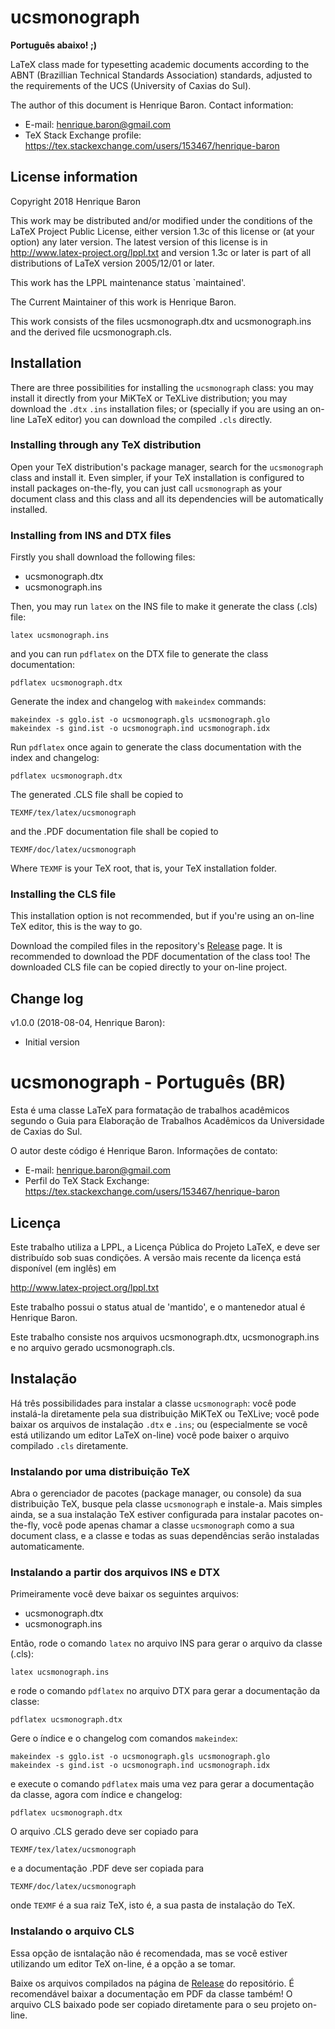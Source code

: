 # ucsmonograph

**Português abaixo! ;)**

LaTeX class made for typesetting academic documents according to the ABNT (Brazillian Technical Standards Association) standards, adjusted to the requirements of the UCS (University of Caxias do Sul).

The author of this document is Henrique Baron.
Contact information:
* E-mail: henrique.baron@gmail.com
* TeX Stack Exchange profile: https://tex.stackexchange.com/users/153467/henrique-baron

## License information
Copyright 2018 Henrique Baron

This work may be distributed and/or modified under the
conditions of the LaTeX Project Public License, either version 1.3c
of this license or (at your option) any later version.
The latest version of this license is in
  http://www.latex-project.org/lppl.txt
and version 1.3c or later is part of all distributions of LaTeX
version 2005/12/01 or later.

This work has the LPPL maintenance status `maintained'.

The Current Maintainer of this work is Henrique Baron.

This work consists of the files ucsmonograph.dtx and ucsmonograph.ins
and the derived file ucsmonograph.cls.

## Installation
There are three possibilities for installing the `ucsmonograph` class:
you may install it directly from your MiKTeX or TeXLive distribution;
you may download the `.dtx` `.ins` installation files;
or (specially if you are using an on-line LaTeX editor) you can download the compiled `.cls` directly.

### Installing through any TeX distribution
Open your TeX distribution's package manager, search for the `ucsmonograph` class and install it.
Even simpler, if your TeX installation is configured to install packages on-the-fly, you can just call `ucsmonograph` as your document class and this class and all its dependencies will be automatically installed.

### Installing from INS and DTX files
Firstly you shall download the following files:
* ucsmonograph.dtx
* ucsmonograph.ins

Then, you may run `latex` on the INS file to make it generate the class (.cls) file:

    latex ucsmonograph.ins
    
and you can run `pdflatex` on the DTX file to generate the class documentation:

    pdflatex ucsmonograph.dtx
    
Generate the index and changelog with `makeindex` commands:

    makeindex -s gglo.ist -o ucsmonograph.gls ucsmonograph.glo
    makeindex -s gind.ist -o ucsmonograph.ind ucsmonograph.idx
    
Run `pdflatex` once again to generate the class documentation with the index and changelog:

    pdflatex ucsmonograph.dtx

The generated .CLS file shall be copied to

    TEXMF/tex/latex/ucsmonograph
    
and the .PDF documentation file shall be copied to

    TEXMF/doc/latex/ucsmonograph
    
Where `TEXMF` is your TeX root, that is, your TeX installation folder.

### Installing the CLS file
This installation option is not recommended, but if you're using an on-line TeX editor, this is the way to go.

Download the compiled files in the repository's [Release](https://github.com/HenriqueBaron/ucsmonograph/releases) page.
It is recommended to download the PDF documentation of the class too!
The downloaded CLS file can be copied directly to your on-line project.

## Change log
v1.0.0 (2018-08-04, Henrique Baron):
* Initial version

# ucsmonograph - Português (BR)
Esta é uma classe LaTeX para formatação de trabalhos acadêmicos segundo o Guia para Elaboração de Trabalhos Acadêmicos da Universidade de Caxias do Sul.

O autor deste código é Henrique Baron.
Informações de contato:
* E-mail: henrique.baron@gmail.com
* Perfil do TeX Stack Exchange: https://tex.stackexchange.com/users/153467/henrique-baron

## Licença
Este trabalho utiliza a LPPL, a Licença Pública do Projeto LaTeX, e deve ser distribuído sob suas condições.
A versão mais recente da licença está disponível (em inglês) em

http://www.latex-project.org/lppl.txt

Este trabalho possui o status atual de 'mantido', e o mantenedor atual é Henrique Baron.

Este trabalho consiste nos arquivos ucsmonograph.dtx, ucsmonograph.ins e no arquivo gerado ucsmonograph.cls.

## Instalação
Há três possibilidades para instalar a classe `ucsmonograph`:
você pode instalá-la diretamente pela sua distribuição MiKTeX ou TeXLive;
você pode baixar os arquivos de instalação `.dtx` e `.ins`;
ou (especialmente se você está utilizando um editor LaTeX on-line) você pode baixer o arquivo compilado `.cls` diretamente.

### Instalando por uma distribuição TeX
Abra o gerenciador de pacotes (package manager, ou console) da sua distribuição TeX, busque pela classe `ucsmonograph` e instale-a.
Mais simples ainda, se a sua instalação TeX estiver configurada para instalar pacotes on-the-fly, você pode apenas chamar a classe `ucsmonograph` como a sua document class, e a classe e todas as suas dependências serão instaladas automaticamente.

### Instalando a partir dos arquivos INS e DTX
Primeiramente você deve baixar os seguintes arquivos:
* ucsmonograph.dtx
* ucsmonograph.ins

Então, rode o comando `latex` no arquivo INS para gerar o arquivo da classe (.cls):
    
    latex ucsmonograph.ins
    
e rode o comando `pdflatex` no arquivo DTX para gerar a documentação da classe:

    pdflatex ucsmonograph.dtx
    
Gere o índice e o changelog com comandos `makeindex`:

    makeindex -s gglo.ist -o ucsmonograph.gls ucsmonograph.glo
    makeindex -s gind.ist -o ucsmonograph.ind ucsmonograph.idx
    
e execute o comando `pdflatex` mais uma vez para gerar a documentação da classe, agora com índice e changelog:

    pdflatex ucsmonograph.dtx
    
O arquivo .CLS gerado deve ser copiado para

    TEXMF/tex/latex/ucsmonograph
    
e a documentação .PDF deve ser copiada para

    TEXMF/doc/latex/ucsmonograph
    
onde `TEXMF` é a sua raiz TeX, isto é, a sua pasta de instalação do TeX.

### Instalando o arquivo CLS
Essa opção de isntalação não é recomendada, mas se você estiver utilizando um editor TeX on-line, é a opção a se tomar.

Baixe os arquivos compilados na página de [Release](https://github.com/HenriqueBaron/ucsmonograph/releases) do repositório.
É recomendável baixar a documentação em PDF da classe também!
O arquivo CLS baixado pode ser copiado diretamente para o seu projeto on-line.
